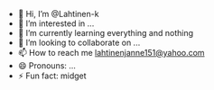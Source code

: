 - 👋 Hi, I’m @Lahtinen-k
- 👀 I’m interested in ...
- 🌱 I’m currently learning everything and nothing
- 💞️ I’m looking to collaborate on ...
- 📫 How to reach me lahtinenjanne151@yahoo.com
- 😄 Pronouns: ...
- ⚡ Fun fact: midget

<!---
Lahtinen-k/Lahtinen-k is a ✨ special ✨ repository because its `README.md` (this file) appears on your GitHub profile.
You can click the Preview link to take a look at your changes.
--->
